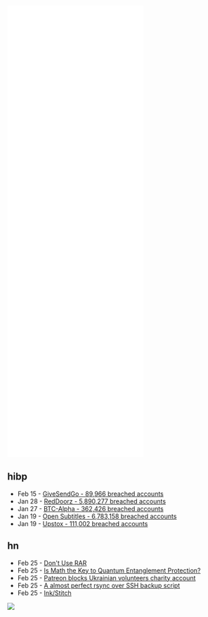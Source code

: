 ![Metrics](https://raw.githubusercontent.com/phixion/phixion/master/metrics.svg)

## hibp

<!--
for https://github.com/phixion/phixion/blob/main/.github/workflows/feeds.yml
-->
<!--START_SECTION:haveibeenpwnd-->
- Feb 15 - [GiveSendGo - 89,966 breached accounts](https://haveibeenpwned.com/PwnedWebsites#GiveSendGo)
- Jan 28 - [RedDoorz - 5,890,277 breached accounts](https://haveibeenpwned.com/PwnedWebsites#RedDoorz)
- Jan 27 - [BTC-Alpha - 362,426 breached accounts](https://haveibeenpwned.com/PwnedWebsites#BTCAlpha)
- Jan 19 - [Open Subtitles - 6,783,158 breached accounts](https://haveibeenpwned.com/PwnedWebsites#OpenSubtitles)
- Jan 19 - [Upstox - 111,002 breached accounts](https://haveibeenpwned.com/PwnedWebsites#Upstox)
<!--END_SECTION:haveibeenpwnd-->

## hn

<!--
for https://github.com/phixion/phixion/blob/main/.github/workflows/feeds.yml
-->
<!--START_SECTION:hn-->
- Feb 25 - [Don't Use RAR](https://group.miletic.net/en/blog/2022-02-24-dont-use-rar/)
- Feb 25 - [Is Math the Key to Quantum Entanglement Protection?](https://spectrum.ieee.org/topological-photonics-entanglement-protection)
- Feb 25 - [Patreon blocks Ukrainian volunteers charity account](https://twitter.com/Patreon/status/1497068371120390144)
- Feb 25 - [A almost perfect rsync over SSH backup script](https://blog.zazu.berlin/software/a-almost-perfect-rsync-over-ssh-backup-script.html)
- Feb 25 - [Ink/Stitch](https://inkstitch.org/)
<!--END_SECTION:hn-->

<!--
for https://yhype.me
-->
![](https://hit.yhype.me/github/profile?user_id=13013670)
